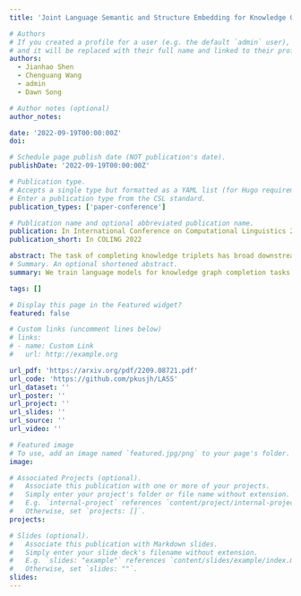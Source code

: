 ```yaml
---
title: 'Joint Language Semantic and Structure Embedding for Knowledge Graph Completion'

# Authors
# If you created a profile for a user (e.g. the default `admin` user), write the username (folder name) here
# and it will be replaced with their full name and linked to their profile.
authors:
  - Jianhao Shen
  - Chenguang Wang
  - admin
  - Dawn Song

# Author notes (optional)
author_notes:

date: '2022-09-19T00:00:00Z'
doi:

# Schedule page publish date (NOT publication's date).
publishDate: '2022-09-19T00:00:00Z'

# Publication type.
# Accepts a single type but formatted as a YAML list (for Hugo requirements).
# Enter a publication type from the CSL standard.
publication_types: ['paper-conference']

# Publication name and optional abbreviated publication name.
publication: In International Conference on Computational Linguistics 2022
publication_short: In COLING 2022

abstract: The task of completing knowledge triplets has broad downstream applications. Both structural and semantic information plays an important role in knowledge graph completion. Unlike previous approaches that rely on either the structures or semantics of the knowledge graphs, we propose to jointly embed the semantics in the natural language description of the knowledge triplets with their structure information. Our method embeds knowledge graphs for the completion task via fine-tuning pre-trained language models with respect to a probabilistic structured loss, where the forward pass of the language models captures semantics and the loss reconstructs structures. Our extensive experiments on a variety of knowledge graph benchmarks have demonstrated the state-of-the-art performance of our method. We also show that our method can significantly improve the performance in a low-resource regime, thanks to the better use of semantics. The code and datasets are available at [https://github.com/pkusjh/LASS](https://github.com/pkusjh/LASS). 
# Summary. An optional shortened abstract.
summary: We train language models for knowledge graph completion tasks.

tags: []

# Display this page in the Featured widget?
featured: false

# Custom links (uncomment lines below)
# links:
# - name: Custom Link
#   url: http://example.org

url_pdf: 'https://arxiv.org/pdf/2209.08721.pdf'
url_code: 'https://github.com/pkusjh/LASS'
url_dataset: ''
url_poster: ''
url_project: ''
url_slides: ''
url_source: ''
url_video: ''

# Featured image
# To use, add an image named `featured.jpg/png` to your page's folder.
image:

# Associated Projects (optional).
#   Associate this publication with one or more of your projects.
#   Simply enter your project's folder or file name without extension.
#   E.g. `internal-project` references `content/project/internal-project/index.md`.
#   Otherwise, set `projects: []`.
projects:

# Slides (optional).
#   Associate this publication with Markdown slides.
#   Simply enter your slide deck's filename without extension.
#   E.g. `slides: "example"` references `content/slides/example/index.md`.
#   Otherwise, set `slides: ""`.
slides:
---
```

